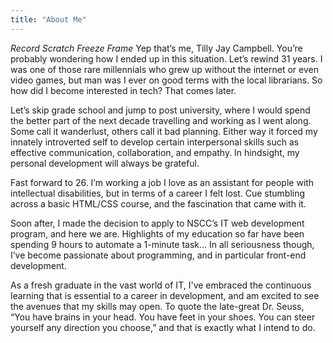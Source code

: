 ```yaml
---
title: "About Me"
---
```


*Record Scratch* *Freeze Frame* Yep that’s me, Tilly Jay Campbell. You’re probably wondering how I ended up in this situation. Let’s rewind 31 years. I was one of those rare millennials who grew up without the internet or even video games, but man was I ever on good terms with the local librarians. So how did I become interested in tech? That comes later.

Let’s skip grade school and jump to post university, where I would spend the better part of the next decade travelling and working as I went along. Some call it wanderlust, others call it bad planning. Either way it forced my innately introverted self to develop certain interpersonal skills such as effective communication, collaboration, and empathy. In hindsight, my personal development will always be grateful.

Fast forward to 26. I’m working a job I love as an assistant for people with intellectual disabilities, but in terms of a career I felt lost. Cue stumbling across a basic HTML/CSS course, and the fascination that came with it.

Soon after, I made the decision to apply to NSCC’s IT web development program, and here we are. Highlights of my education so far have been spending 9 hours to automate a 1-minute task… In all seriousness though, I’ve become passionate about programming, and in particular front-end development.

As a fresh graduate in the vast world of IT, I've embraced the continuous learning that is essential to a career in development, and am excited to see the avenues that my skills may open. To quote the late-great Dr. Seuss, “You have brains in your head. You have feet in your shoes. You can steer yourself any direction you choose,” and that is exactly what I intend to do.